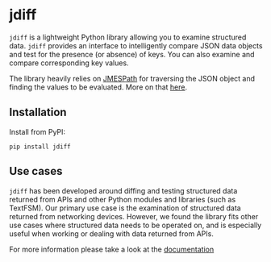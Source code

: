 # jdiff

`jdiff` is a lightweight Python library allowing you to examine structured data. `jdiff` provides an interface to intelligently compare JSON data objects and test for the presence (or absence) of keys. You can also examine and compare corresponding key values.

The library heavily relies on [JMESPath](https://jmespath.org/) for traversing the JSON object and finding the values to be evaluated. More on that [here](#customized-jmespath).

## Installation 

Install from PyPI:

```
pip install jdiff
```

## Use cases

`jdiff` has been developed around diffing and testing structured data returned from APIs and other Python modules and libraries (such as TextFSM). Our primary use case is the examination of structured data returned from networking devices. However, we found the library fits other use cases where structured data needs to be operated on, and is especially useful when working or dealing with data returned from APIs.

For more information please take a look at the [documentation](https://jdiff.readthedocs.io)